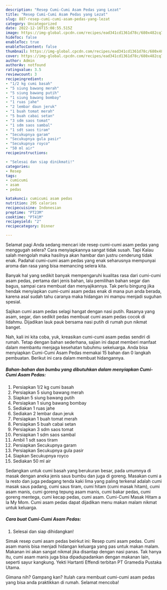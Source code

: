 ```yaml
---
description: "Resep Cumi-Cumi Asam Pedas yang Lezat"
title: "Resep Cumi-Cumi Asam Pedas yang Lezat"
slug: 887-resep-cumi-cumi-asam-pedas-yang-lezat
category: Uncategorized
date: 2022-12-16T15:08:55.515Z
image: https://img-global.cpcdn.com/recipes/ead341cd1361d78c/680x482cq70/cumi-cumi-asam-pedas-foto-resep-utama.jpg
hideToc: false
enableToc: true
enableTocContent: false
thumbnail: https://img-global.cpcdn.com/recipes/ead341cd1361d78c/680x482cq70/cumi-cumi-asam-pedas-foto-resep-utama.jpg
cover: https://img-global.cpcdn.com/recipes/ead341cd1361d78c/680x482cq70/cumi-cumi-asam-pedas-foto-resep-utama.jpg
author: Admin
authorAv: notfound
ratingvalue: 3.5
reviewcount: 3
recipeingredient:
- "1/2 kg cumi basah"
- "5 siung bawang merah"
- "5 siung bawang putih"
- "1 siung bawang bombay"
- "1 ruas jahe"
- "2 lembar daun jeruk"
- "1 buah tomat merah"
- "5 buah cabai setan"
- "3 sdm saos tomat"
- "1 sdm saos sambal"
- "1 sdt saos tiram"
- "Secukupnya garam"
- "Secukupnya gula pasir"
- "Secukupnya royco"
- "50 ml air"
recipeinstructions:

- "Selesai dan siap dinikmati!"
categories:
- Resep
tags:
- cumicumi
- asam
- pedas

katakunci: cumicumi asam pedas 
nutrition: 295 calories
recipecuisine: Indonesian
preptime: "PT23M"
cooktime: "PT41M"
recipeyield: "2"
recipecategory: Dinner

---
```



Selamat pagi Anda sedang mencari ide resep cumi-cumi asam pedas yang menggugah selera? Cara menyiapkannya sangat tidak susah. Tapi Kalau salah mengolah maka hasilnya akan hambar dan justru cenderung tidak enak. Padahal cumi-cumi asam pedas yang enak seharusnya mempunyai aroma dan rasa yang bisa memancing selera kita.


Banyak hal yang sedikit banyak mempengaruhi kualitas rasa dari cumi-cumi asam pedas, pertama dari jenis bahan, lalu pemilihan bahan segar dan bagus, sampai cara membuat dan menyajikannya. Tak perlu bingung jika hendak menyiapkan cumi-cumi asam pedas enak di mana pun anda berada, karena asal sudah tahu caranya maka hidangan ini mampu menjadi suguhan spesial.

Sajikan cumi asam pedas selagi hangat dengan nasi putih. Rasanya yang asam, segar, dan sedikit pedas membuat cumi asam pedas cocok di lidahmu. Dijadikan lauk pauk bersama nasi putih di rumah pun nikmat banget.


Nah, kali ini kita coba, yuk, kreasikan cumi-cumi asam pedas sendiri di rumah. Tetap dengan bahan sederhana, sajian ini dapat memberi manfaat dalam membantu menjaga kesehatan tubuhmu sekeluarga. Anda bisa menyiapkan Cumi-Cumi Asam Pedas memakai 15 bahan dan 0 langkah pembuatan. Berikut ini cara dalam membuat hidangannya.

<!--inarticleads1-->

##### Bahan-bahan dan bumbu yang dibutuhkan dalam menyiapkan Cumi-Cumi Asam Pedas:

1. Persiapkan 1/2 kg cumi basah
1. Persiapkan 5 siung bawang merah
1. Siapkan 5 siung bawang putih
1. Persiapkan 1 siung bawang bombay
1. Sediakan 1 ruas jahe
1. Sediakan 2 lembar daun jeruk
1. Persiapkan 1 buah tomat merah
1. Persiapkan 5 buah cabai setan
1. Persiapkan 3 sdm saos tomat
1. Persiapkan 1 sdm saos sambal
1. Ambil 1 sdt saos tiram
1. Persiapkan Secukupnya garam
1. Persiapkan Secukupnya gula pasir
1. Siapkan Secukupnya royco
1. Sediakan 50 ml air


Sedangkan untuk cumi basah yang berukuran besar, pada umumnya di masak dengan aneka jenis saus bumbu dan juga di goreng. Masakan cumi a la resto dan juga pedagang tenda kaki lima yang paling terkenal adalah cumi masak saus padang, cumi saus tiram, cumi hitam (cumi masak hitam), cumi asam manis, cumi goreng tepung asam manis, cumi bakar pedas, cumi goreng mentega, cumi kecap pedas, cumi asam. Cumi-Cumi Masak Hitam a la My Mom. Cumi asam pedas dapat dijadikan menu makan malam nikmat untuk keluarga. 

<!--inarticleads2-->

##### Cara buat Cumi-Cumi Asam Pedas:


1. Selesai dan siap dihidangkan!

Simak resep cumi asam pedas beirkut ini: Resep cumi asam pedas. Cumi asam manis bisa menjadi hidangan keluarga yang pas untuk makan malam. Makanan ini akan sangat nikmat jika disantap dengan nasi panas. Tak hanya itu, cumi asam manis juga bisa dipadupadankan dengan makanan lain, seperti sayur kangkung. Yekti Hartanti Effendi terbitan PT Gramedia Pustaka Utama. 

Gimana nih? Gampang kan? Itulah cara membuat cumi-cumi asam pedas yang bisa anda praktikkan di rumah. Selamat mencoba!
